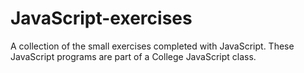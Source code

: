 # JavaScript-exercises
A collection of the small exercises completed with JavaScript.
These JavaScript programs are part of a College JavaScript class. 
